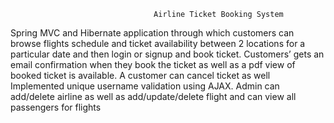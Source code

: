                                     Airline Ticket Booking System
                                    
Spring MVC and Hibernate application through which customers can browse flights schedule and ticket availability between 2 locations for a particular date and then login or signup and book ticket. Customers’ gets an email confirmation when they book the ticket as well as a pdf view of booked ticket is available. A customer can cancel ticket as well
Implemented unique username validation using AJAX. Admin can add/delete airline as well as add/update/delete flight and can view all passengers for flights
